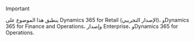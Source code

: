 > [!IMPORTANT]
> ينطبق هذا الموضوع على Dynamics 365 for Retail (الإصدار التجريبي)، وDynamics 365 for Finance and Operations، وإصدار Enterprise، وDynamics 365 for Operations.
